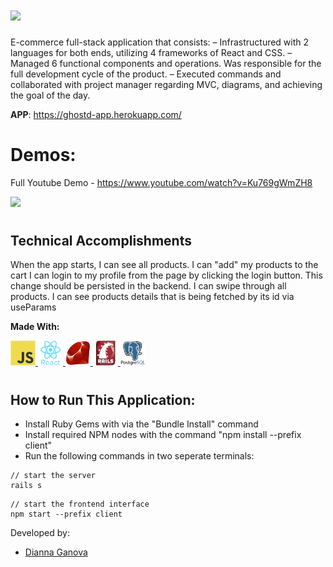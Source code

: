 
# <img src='title-large.png' width='500'>

E-commerce full-stack application that consists:
     – Infrastructured with 2 languages for both ends, utilizing 4 frameworks of React and CSS.
     – Managed 6 functional components and operations. Was responsible for the full development cycle of the product. 
     – Executed commands and collaborated with project manager regarding MVC, diagrams, and achieving the goal of the day.



**APP**: https://ghostd-app.herokuapp.com/

# Demos:

Full Youtube Demo - https://www.youtube.com/watch?v=Ku769gWmZH8

<img src='ghostd-demo.gif' width='750'>

#
## Technical Accomplishments

When the app starts, I can see all products.
I can "add" my products to the cart
I can login to my profile from the page by clicking the login button. This change should be persisted in the backend.
I can swipe through all products.
I can see products details that is being fetched by its id via useParams 

**Made With:** 

<a href="https://developer.mozilla.org/en-US/docs/Web/JavaScript" target="_blank" rel="noreferrer"> <img src="https://raw.githubusercontent.com/devicons/devicon/master/icons/javascript/javascript-original.svg" alt="javascript" width="40" height="40"/> </a> 
  <a href="https://reactjs.org/" target="_blank" rel="noreferrer"> <img src="https://raw.githubusercontent.com/devicons/devicon/master/icons/react/react-original-wordmark.svg" alt="react" width="40" height="40"/> </a> 
  <a href="https://www.ruby-lang.org/en/" target="_blank" rel="noreferrer"> <img src="https://raw.githubusercontent.com/devicons/devicon/master/icons/ruby/ruby-original.svg" alt="ruby" width="40" height="40"/> </a>
   <a href="https://rubyonrails.org" target="_blank" rel="noreferrer"> <img src="https://raw.githubusercontent.com/devicons/devicon/master/icons/rails/rails-original-wordmark.svg" alt="rails" width="40" height="40"/> </a> 
    <a href="https://www.postgresql.org" target="_blank" rel="noreferrer"> <img src="https://raw.githubusercontent.com/devicons/devicon/master/icons/postgresql/postgresql-original-wordmark.svg" alt="postgresql" width="40" height="40"/> </a>
#

## How to Run This Application:
* Install Ruby Gems with via the "Bundle Install" command
* Install required NPM nodes with the command "npm install --prefix client"
* Run the following commands in two seperate terminals:

```
// start the server
rails s 
```

```
// start the frontend interface
npm start --prefix client 
```

Developed by: 
* [Dianna Ganova](https://github.com/diiiiana99)

